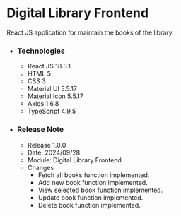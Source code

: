 # Digital Library Frontend
React JS application for maintain the books of the library.

* ### Technologies
  * React JS 18.3.1
  * HTML 5
  * CSS 3
  * Material UI 5.5.17
  * Material Icon 5.5.17
  * Axios 1.6.8
  * TypeScript 4.9.5
  
* ### Release Note
  * Release 1.0.0
  * Date: 2024/09/28
  * Module: Digital Library Frontend
  * Changes
    * Fetch all books function implemented.
    * Add new book function implemented.
    * View selected book function implemented.
    * Update book function implemented.
    * Delete book function implemented.

